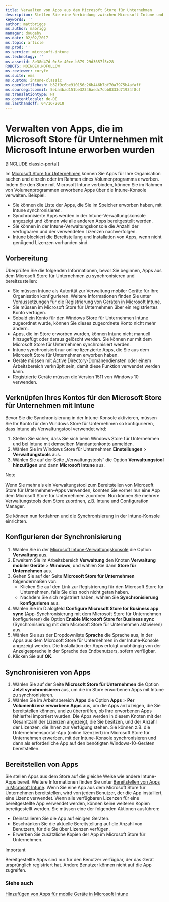 ```yaml
---
title: Verwalten von Apps aus dem Microsoft Store für Unternehmen
description: Stellen Sie eine Verbindung zwischen Microsoft Intune und dem Microsoft Store für Unternehmen her, wenn Sie über ein Volumenprogramm erworbene Apps über die Intune-Konsole verwalten und bereitstellen möchten.
keywords: ''
author: mattbriggs
ms.author: mabrigg
manager: dougeby
ms.date: 02/02/2017
ms.topic: article
ms.prod: ''
ms.service: microsoft-intune
ms.technology: ''
ms.assetid: 8e38d47d-0c5e-40ce-b379-29d3657f5c28
ROBOTS: NOINDEX,NOFOLLOW
ms.reviewer: coryfe
ms.suite: ems
ms.custom: intune-classic
ms.openlocfilehash: b32f9c6be910156c26b446b7bf70a7975b4afaff
ms.sourcegitcommit: 5eba4bad151be32346aedc7cbb0333d71934f8cf
ms.translationtype: HT
ms.contentlocale: de-DE
ms.lasthandoff: 04/16/2018
---
```

# <a name="manage-apps-you-purchased-from-the-microsoft-store-for-business-with-microsoft-intune"></a>Verwalten von Apps, die im Microsoft Store für Unternehmen mit Microsoft Intune erworben wurden

[!INCLUDE [classic-portal](../includes/classic-portal.md)]

Im [Microsoft Store für Unternehmen](https://www.microsoft.com/business-store) können Sie Apps für Ihre Organisation suchen und einzeln oder im Rahmen eines Volumenprogramms erwerben. Indem Sie den Store mit Microsoft Intune verbinden, können Sie im Rahmen von Volumenprogrammen erworbene Apps über die Intune-Konsole verwalten. Beispiel:
* Sie können die Liste der Apps, die Sie im Speicher erworben haben, mit Intune synchronisieren.
* Synchronisierte Apps werden in der Intune-Verwaltungskonsole angezeigt und können wie alle anderen Apps bereitgestellt werden.
* Sie können in der Intune-Verwaltungskonsole die Anzahl der verfügbaren und der verwendeten Lizenzen nachverfolgen.
* Intune blockiert die Bereitstellung und Installation von Apps, wenn nicht genügend Lizenzen vorhanden sind.

## <a name="before-you-start"></a>Vorbereitung
Überprüfen Sie die folgenden Informationen, bevor Sie beginnen, Apps aus dem Microsoft Store für Unternehmen zu synchronisieren und bereitzustellen:
* Sie müssen Intune als Autorität zur Verwaltung mobiler Geräte für Ihre Organisation konfigurieren. Weitere Informationen finden Sie unter [Voraussetzungen für die Registrierung von Geräten in Microsoft Intune](prerequisites-for-enrollment.md).
* Sie müssen im Microsoft Store für Unternehmen über ein registriertes Konto verfügen.
* Sobald ein Konto für den Windows Store für Unternehmen Intune zugeordnet wurde, können Sie dieses zugeordnete Konto nicht mehr ändern.
* Apps, die im Store erworben wurden, können Intune nicht manuell hinzugefügt oder daraus gelöscht werden. Sie können nur mit dem Microsoft Store für Unternehmen synchronisiert werden.
* Intune synchronisiert nur online lizenzierte Apps, die Sie aus dem Microsoft Store für Unternehmen erworben haben.
* Geräte müssen mit Active Directory-Domänendiensten oder einem Arbeitsbereich verknüpft sein, damit diese Funktion verwendet werden kann.
* Registrierte Geräte müssen die Version 1511 von Windows 10 verwenden.

## <a name="associate-your-microsoft-store-for-business-account-with-intune"></a>Verknüpfen Ihres Kontos für den Microsoft Store für Unternehmen mit Intune
Bevor Sie die Synchronisierung in der Intune-Konsole aktivieren, müssen Sie Ihr Konto für den Windows Store für Unternehmen so konfigurieren, dass Intune als Verwaltungstool verwendet wird:
1. Stellen Sie sicher, dass Sie sich beim Windows Store für Unternehmen und bei Intune mit demselben Mandantenkonto anmelden.
2. Wählen Sie im Windows Store für Unternehmen **Einstellungen** > **Verwaltungstools** aus.
3. Wählen Sie auf der Seite „Verwaltungstools“ die Option **Verwaltungstool hinzufügen** und dann **Microsoft Intune** aus.

> [!NOTE]
> Wenn Sie mehr als ein Verwaltungstool zum Bereitstellen von Microsoft Store für Unternehmen-Apps verwenden, konnten Sie vorher nur eine App dem Microsoft Store für Unternehmen zuordnen. Nun können Sie mehrere Verwaltungstools dem Store zuordnen, z.B. Intune und Configuration Manager.

Sie können nun fortfahren und die Synchronisierung in der Intune-Konsole einrichten.

## <a name="configure-synchronization"></a>Konfigurieren der Synchronisierung

1. Wählen Sie in der [Microsoft Intune-Verwaltungskonsole](https://manage.microsoft.com) die Option **Verwaltung** aus.
2. Erweitern Sie im Arbeitsbereich **Verwaltung** den Knoten **Verwaltung mobiler Geräte** > **Windows**, und wählen Sie dann **Store für Unternehmen** aus.
3. Gehen Sie auf der Seite **Microsoft Store für Unternehmen** folgendermaßen vor:
   * Klicken Sie auf den Link zur Registrierung für den Microsoft Store für Unternehmen, falls Sie dies noch nicht getan haben.
   * Nachdem Sie sich registriert haben, wählen Sie **Synchronisierung konfigurieren** aus.
4. Wählen Sie im Dialogfeld **Configure Microsoft Store for Business app sync** (App-Synchronisierung mit dem Microsoft Store für Unternehmen konfigurieren) die Option **Enable Microsoft Store for Business sync** (Synchronisierung mit dem Microsoft Store für Unternehmen aktivieren) aus.
5. Wählen Sie aus der Dropdownliste **Sprache** die Sprache aus, in der Apps aus dem Microsoft Store für Unternehmen in der Intune-Konsole angezeigt werden. Die Installation der Apps erfolgt unabhängig von der Anzeigesprache in der Sprache des Endbenutzers, sofern verfügbar.
6. Klicken Sie auf **OK**.

## <a name="synchronize-apps"></a>Synchronisieren von Apps

1. Wählen Sie auf der Seite **Microsoft Store für Unternehmen** die Option **Jetzt synchronisieren** aus, um die im Store erworbenen Apps mit Intune zu synchronisieren.
2. Wählen Sie im Arbeitsbereich **Apps** die Option **Apps** > **Per Volumenlizenz erworbene Apps** aus, um die Apps anzuzeigen, die Sie bereitstellen können, und zu überprüfen, ob Ihre erworbenen Apps fehlerfrei importiert wurden. Die Apps werden in diesem Knoten mit der Gesamtzahl der Lizenzen angezeigt, die Sie besitzen, und der Anzahl der Lizenzen, die Ihnen zur Verfügung stehen.
Sie können z.B. die Unternehmensportal-App (online lizenziert) im Microsoft Store für Unternehmen erwerben, mit der Intune-Konsole synchronisieren und dann als erforderliche App auf den benötigten Windows-10-Geräten bereitstellen. 


## <a name="deploy-apps"></a>Bereitstellen von Apps

Sie stellen Apps aus dem Store auf die gleiche Weise wie andere Intune-Apps bereit. Weitere Informationen finden Sie unter [Bereitstellen von Apps in Microsoft Intune](deploy-apps-in-microsoft-intune.md).
Wenn Sie eine App aus dem Microsoft Store für Unternehmen bereitstellen, wird von jedem Benutzer, der die App installiert, eine Lizenz verwendet. Wenn alle verfügbaren Lizenzen für eine bereitgestellte App verwendet werden, können keine weiteren Kopien bereitgestellt werden. Sie müssen eine der folgenden Aktionen ausführen:
* Deinstallieren Sie die App auf einigen Geräten.
* Beschränken Sie die aktuelle Bereitstellung auf die Anzahl von Benutzern, für die Sie über Lizenzen verfügen.
* Erwerben Sie zusätzliche Kopien der App im Microsoft Store für Unternehmen.

> [!Important]
> Bereitgestellte Apps sind nur für den Benutzer verfügbar, der das Gerät ursprünglich registriert hat. Andere Benutzer können nicht auf die App zugreifen.


### <a name="see-also"></a>Siehe auch
[Hinzufügen von Apps für mobile Geräte in Microsoft Intune](add-apps-for-mobile-devices-in-microsoft-intune.md)

